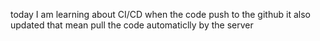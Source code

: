 today I am learning about CI/CD when the code push to the github it also updated that mean pull the code automaticlly by the server